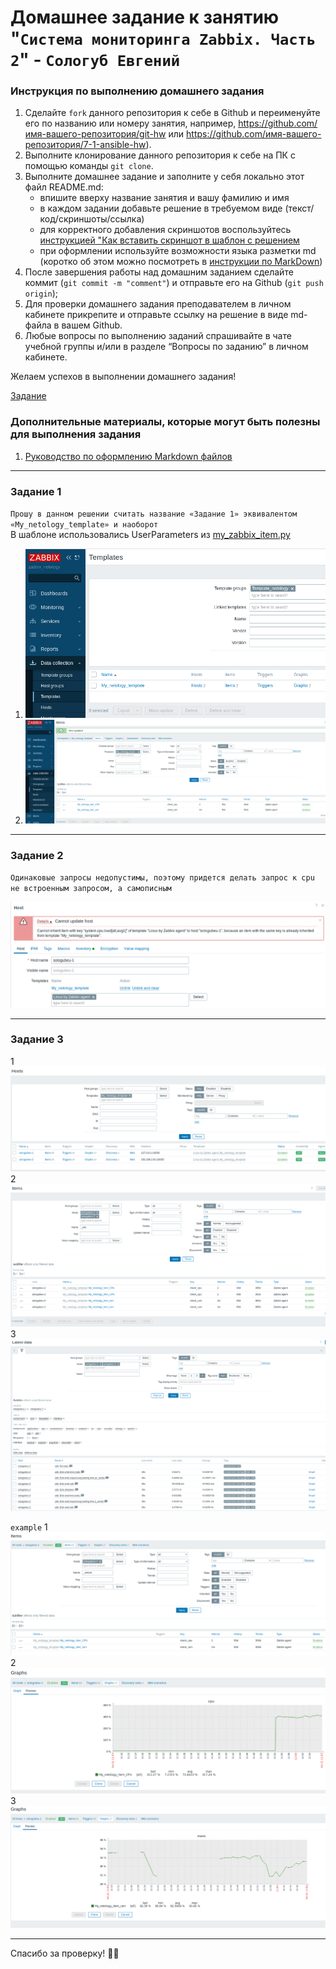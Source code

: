 # Домашнее задание к занятию "`Система мониторинга Zabbix. Часть 2`" - `Сологуб Евгений`


### Инструкция по выполнению домашнего задания

   1. Сделайте `fork` данного репозитория к себе в Github и переименуйте его по названию или номеру занятия, например, https://github.com/имя-вашего-репозитория/git-hw или  https://github.com/имя-вашего-репозитория/7-1-ansible-hw).
   2. Выполните клонирование данного репозитория к себе на ПК с помощью команды `git clone`.
   3. Выполните домашнее задание и заполните у себя локально этот файл README.md:
      - впишите вверху название занятия и вашу фамилию и имя
      - в каждом задании добавьте решение в требуемом виде (текст/код/скриншоты/ссылка)
      - для корректного добавления скриншотов воспользуйтесь [инструкцией "Как вставить скриншот в шаблон с решением](https://github.com/netology-code/sys-pattern-homework/blob/main/screen-instruction.md)
      - при оформлении используйте возможности языка разметки md (коротко об этом можно посмотреть в [инструкции  по MarkDown](https://github.com/netology-code/sys-pattern-homework/blob/main/md-instruction.md))
   4. После завершения работы над домашним заданием сделайте коммит (`git commit -m "comment"`) и отправьте его на Github (`git push origin`);
   5. Для проверки домашнего задания преподавателем в личном кабинете прикрепите и отправьте ссылку на решение в виде md-файла в вашем Github.
   6. Любые вопросы по выполнению заданий спрашивайте в чате учебной группы и/или в разделе “Вопросы по заданию” в личном кабинете.
   
Желаем успехов в выполнении домашнего задания!

[Задание](https://github.com/SeSloup/netology_zabbix_2/blob/master/hw-03.md)
   
### Дополнительные материалы, которые могут быть полезны для выполнения задания

1. [Руководство по оформлению Markdown файлов](https://gist.github.com/Jekins/2bf2d0638163f1294637#Code)

---

### Задание 1

`Прошу в данном решении считать название «Задание 1» эквивалентом «My_netology_template» и наоборот`  
В шаблоне использовались UserParameters из [my_zabbix_item.py](https://github.com/SeSloup/netology_zabbix_2/blob/master/my_zabbix_item.py)

1. ![`скриншот страницы шаблона`](https://github.com/SeSloup/netology_zabbix_2/blob/master/screens/zabbix_01.png)
2. ![`скриншот страницы items шаблона`](https://github.com/SeSloup/netology_zabbix_2/blob/master/screens/zabbix_02.png)


---

### Задание 2

`Одинаковые запросы недопустимы, поэтому придется делать запрос к cpu не встроенным запросом, а самописным`

![`ошибка добавления шаблона Linux by Zabbix Agent`](https://github.com/SeSloup/netology_zabbix_2/blob/master/screens/zabbix_02(0).png)


---

### Задание 3

1 ![1](https://github.com/SeSloup/netology_zabbix_2/blob/master/screens/zabbix_03.png)
2 ![2](https://github.com/SeSloup/netology_zabbix_2/blob/master/screens/zabbix_03(01).png)
3 ![Latest_data](https://github.com/SeSloup/netology_zabbix_2/blob/master/screens/zabbix_04.png)

`example`
1 ![ex1](https://github.com/SeSloup/netology_zabbix_2/blob/master/screens/zabbix_05.png)
2 ![ex2](https://github.com/SeSloup/netology_zabbix_2/blob/master/screens/zabbix_06.png)
3 ![ex3](https://github.com/SeSloup/netology_zabbix_2/blob/master/screens/zabbix_07.png)

-----

Спасибо за проверку! 🍊🥝

